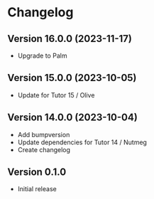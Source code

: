 # Changelog

## Version 16.0.0 (2023-11-17)
- Upgrade to Palm

## Version 15.0.0 (2023-10-05)
- Update for Tutor 15 / Olive

## Version 14.0.0 (2023-10-04)
- Add bumpversion
- Update dependencies for Tutor 14 / Nutmeg
- Create changelog

## Version 0.1.0
- Initial release
